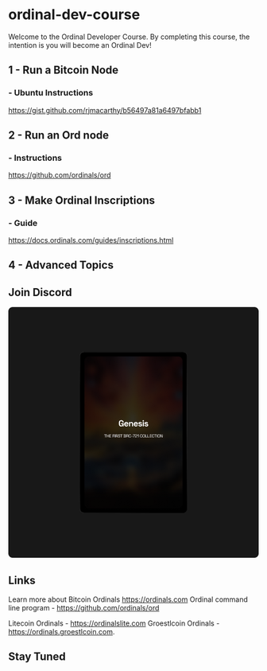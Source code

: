 # ordinal-dev-course
Welcome to the Ordinal Developer Course. By completing this course, the intention is you will become an Ordinal Dev!

## 1 - Run a Bitcoin Node 
### - Ubuntu Instructions
https://gist.github.com/rjmacarthy/b56497a81a6497bfabb1
## 2 - Run an Ord node
### - Instructions
https://github.com/ordinals/ord
## 3 - Make Ordinal Inscriptions
### - Guide
https://docs.ordinals.com/guides/inscriptions.html

## 4 - Advanced Topics

## Join Discord 
![Discord Link](./1.png)
## Links
Learn more about Bitcoin Ordinals https://ordinals.com
Ordinal command line program - https://github.com/ordinals/ord

Litecoin Ordinals - https://ordinalslite.com
Groestlcoin Ordinals - https://ordinals.groestlcoin.com.

## Stay Tuned
